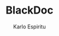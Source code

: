 ---
title: BlackDoc
github: https://github.com/karloespiritu/BlackDoc
demo: http://karloespiritu.com/blackdoc
author: Karlo Espiritu
ssg:
  - Jekyll
cms:
  - No Cms
---